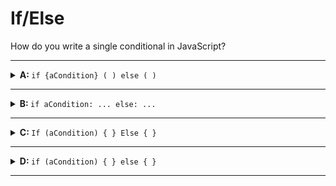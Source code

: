 # If/Else

How do you write a single conditional in JavaScript?

---

<details>
<summary><strong>A: </strong> <code>if {aCondition} ( ) else ( ) </code></summary>
<br>

✖ Nope.

In this code the curly braces `{ }` and parenthesis `( )` are switched.

The parenthesis are supposed to be around the condition, and the curly braces
are supposed to be around the bodies.

</details>

---

<details>

<summary><strong>B: </strong> <code>if aCondition: ... else: ... </code></summary>
<br>

✖ Nope.

In JavaScript, the body of an `if` and an `else` Are marked by curly braces
`{ }`. Some programming languages use a colon `:`, but not JS.

The condition must also be surrounded by parenthesis: `(aCondition)`

</details>

---

<details>

<summary><strong>C: </strong> <code>If (aCondition) { } Else { }</code></summary>
<br>

✖ Nope.

The `if` and `else` keywords in JavaScript do not have capital letters.

</details>

---

<details>
<summary><strong>D: </strong> <code>if (aCondition) { } else { } </code></summary>
<br>

✔ Correct!

</details>

---
